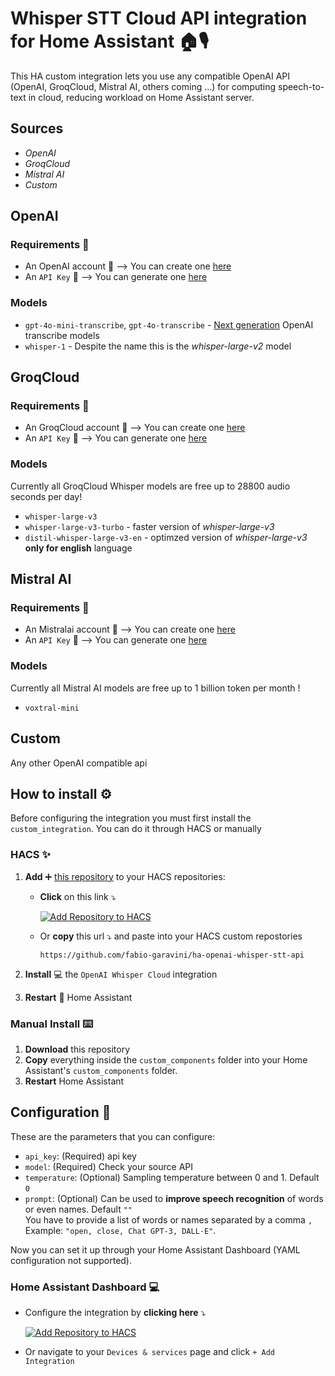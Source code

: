 # Whisper STT Cloud API integration for Home Assistant 🏠🎙️

This HA custom integration lets you use any compatible OpenAI API (OpenAI, GroqCloud, Mistral AI, others coming ...) for computing speech-to-text in cloud, reducing workload on Home Assistant server.

## Sources

- *OpenAI*
- *GroqCloud*
- *Mistral AI*
- *Custom*

## OpenAI

### Requirements 📖

- An OpenAI account 👤  --> You can create one [here](https://platform.openai.com/signup)
- An `API Key` 🔑 --> You can generate one [here](https://platform.openai.com/api-keys)

### Models

- `gpt-4o-mini-transcribe`, `gpt-4o-transcribe` - [Next generation](https://openai.com/index/introducing-our-next-generation-audio-models) OpenAI transcribe models
- `whisper-1` - Despite the name this is the *whisper-large-v2* model

## GroqCloud

### Requirements 📖

- An GroqCloud account 👤  --> You can create one [here](https://console.groq.com/login)
- An `API Key` 🔑 --> You can generate one [here](https://console.groq.com/keys)

### Models

Currently all GroqCloud Whisper models are free up to 28800 audio seconds per day!

- `whisper-large-v3`
- `whisper-large-v3-turbo` - faster version of *whisper-large-v3*
- `distil-whisper-large-v3-en` - optimzed version of *whisper-large-v3* **only for english** language

## Mistral AI

### Requirements 📖

- An Mistralai account 👤  --> You can create one [here](https://auth.mistral.ai/ui/registration)
- An `API Key` 🔑 --> You can generate one [here](https://console.mistral.ai/api-keys)

### Models

Currently all Mistral AI models are free up to 1 billion token per month !

- `voxtral-mini`

## Custom

Any other OpenAI compatible api

## How to install ⚙️

Before configuring the integration you must first install the `custom_integration`. You can do it through HACS or manually

### HACS ✨

1. **Add** ➕ [this repository](https://my.home-assistant.io/redirect/hacs_repository/?owner=fabio-garavini&repository=ha-openai-whisper-stt-api&category=integration) to your HACS repositories:

    - **Click** on this link ⤵️

      [![Add Repository to HACS](https://my.home-assistant.io/badges/hacs_repository.svg)](https://my.home-assistant.io/redirect/hacs_repository/?owner=fabio-garavini&repository=ha-openai-whisper-stt-api&category=integration)

    - Or **copy** this url ⤵️ and paste into your HACS custom repostories

      ```url
      https://github.com/fabio-garavini/ha-openai-whisper-stt-api
      ```

2. **Install** 💻 the `OpenAI Whisper Cloud` integration
3. **Restart** 🔁 Home Assistant

### Manual Install ⌨️

1. **Download** this repository
2. **Copy** everything inside the `custom_components` folder into your Home Assistant's `custom_components` folder.
3. **Restart** Home Assistant

## Configuration 🔧

These are the parameters that you can configure:

- `api_key`: (Required) api key
- `model`: (Required) Check your source API
- `temperature`: (Optional) Sampling temperature between 0 and 1. Default `0`
- `prompt`: (Optional) Can be used to **improve speech recognition** of words or even names. Default `""`
  <br>You have to provide a list of words or names separated by a comma `, `
  <br>Example: `"open, close, Chat GPT-3, DALL·E"`.

Now you can set it up through your Home Assistant Dashboard (YAML configuration not supported).

### Home Assistant Dashboard 💻

- Configure the integration by **clicking here** ⤵️

  [![Add Repository to HACS](https://my.home-assistant.io/badges/config_flow_start.svg)](https://my.home-assistant.io/redirect/config_flow_start/?domain=openai_whisper_cloud)

- Or navigate to your `Devices & services` page and click `+ Add Integration`
